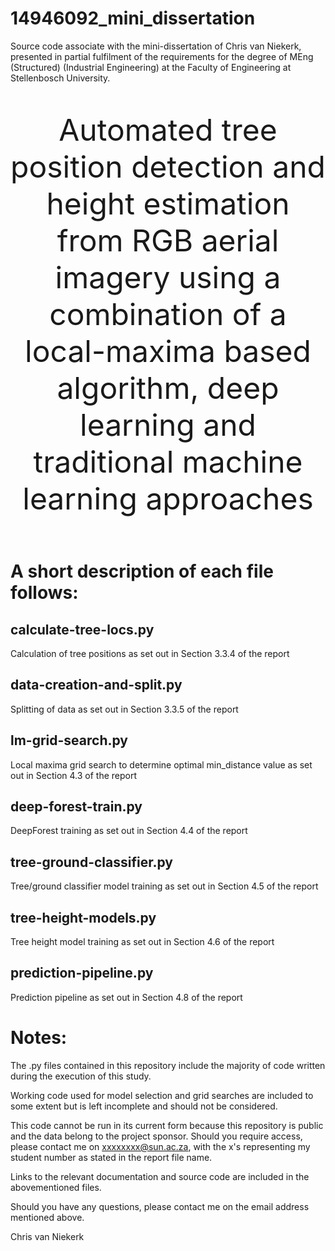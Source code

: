 # 14946092_mini_dissertation
Source code associate with the mini-dissertation of Chris van Niekerk, presented in partial fulfilment of the requirements for the degree of MEng (Structured) (Industrial Engineering) at the Faculty of Engineering at Stellenbosch University.

<br>

<p align="center"><font size="+4">Automated tree position detection and height estimation from RGB aerial imagery using a combination of a local-maxima based algorithm, deep learning and traditional machine learning approaches</font></p>

<br>

# A short description of each file follows:

## calculate-tree-locs.py
Calculation of tree positions as set out in Section 3.3.4 of the report

## data-creation-and-split.py
Splitting of data as set out in Section 3.3.5 of the report

## lm-grid-search.py
Local maxima grid search to determine optimal min_distance value as set out in Section 4.3 of the report

## deep-forest-train.py
DeepForest training as set out in Section 4.4 of the report

## tree-ground-classifier.py
Tree/ground classifier model training as set out in Section 4.5 of the report

## tree-height-models.py
Tree height model training as set out in Section 4.6 of the report

## prediction-pipeline.py
Prediction pipeline as set out in Section 4.8 of the report

# Notes:

The .py files contained in this repository include the majority of code written during the execution of this study. 

Working code used for model selection and grid searches are included to some extent but is left incomplete and should not be considered. 

This code cannot be run in its current form because this repository is public and the data belong to the project sponsor. Should you require access, please contact me on xxxxxxxx@sun.ac.za, with the x's representing my student number as stated in the report file name. 

Links to the relevant documentation and source code are included in the abovementioned files. 

Should you have any questions, please contact me on the email address mentioned above. 

Chris van Niekerk
